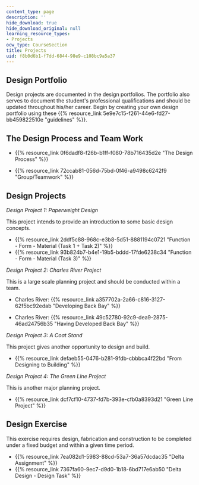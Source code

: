 ```yaml
---
content_type: page
description: ''
hide_download: true
hide_download_original: null
learning_resource_types:
- Projects
ocw_type: CourseSection
title: Projects
uid: f8b0d6b1-f7dd-6844-98e9-c108bc9a5a37
---
```


Design Portfolio
----------------

Design projects are documented in the design portfolios. The portfolio also serves to document the student's professional qualifications and should be updated throughout his/her career. Begin by creating your own design portfolio using these {{% resource_link 5e9e7c15-f261-44e6-fd27-bb459822510e "guidelines" %}}.

The Design Process and Team Work
--------------------------------

*   {{% resource_link 0f6dadf8-f26b-b1ff-f080-78b716435d2e "The Design Process" %}}
    
*   {{% resource_link 72ccab81-056d-75bd-0f46-a9498c6242f9 "Group/Teamwork" %}}

Design Projects
---------------

_Design Project 1: Paperweight Design_

This project intends to provide an introduction to some basic design concepts.

*   {{% resource_link 2ddf5c88-968c-e3b8-5d51-8881194c0721 "Function - Form - Material (Task 1 + Task 2)" %}}
*   {{% resource_link 93b824b7-b4e1-19b5-bddd-17fde6238c34 "Function - Form - Material (Task 3)" %}}

_Design Project 2: Charles River Project_

This is a large scale planning project and should be conducted within a team.

*   Charles River: {{% resource_link a357702a-2a66-c816-3127-62f5bc92edab "Developing Back Bay" %}}
    
*   Charles River: {{% resource_link 49c52780-92c9-dea9-2875-46ad24756b35 "Having Developed Back Bay" %}}

_Design Project 3: A Coat Stand_

This project gives another opportunity to design and build.

*   {{% resource_link defaeb55-0476-b281-9fdb-cbbbca4f22bd "From Designing to Building" %}}

_Design Project 4: The Green Line Project_

This is another major planning project.

*   {{% resource_link dcf7cf10-4737-fd7b-393e-cfb0a8393d21 "Green Line Project" %}}

Design Exercise
---------------

This exercise requires design, fabrication and construction to be completed under a fixed budget and within a given time period.

*   {{% resource_link 7ea082d1-5983-88cd-53a7-36a57dcdac35 "Delta Assignment" %}}
*   {{% resource_link 7367fa60-9ec7-d9d0-1b18-6bd717e6ab50 "Delta Design - Design Task" %}}